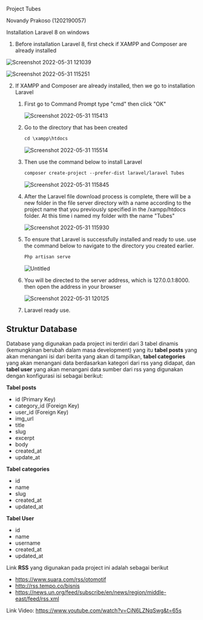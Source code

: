 Project Tubes

Novandy Prakoso (1202190057)

Installation Laravel 8 on windows

1. Before installation Laravel 8, first check if XAMPP and Composer are already installed

![Screenshot 2022-05-31 121039](https://user-images.githubusercontent.com/94926477/171101053-1e93b681-068e-49eb-ab04-2e7ce3414e4d.png)

![Screenshot 2022-05-31 115251](https://user-images.githubusercontent.com/94926477/171101101-ef730477-6aac-441f-ba5f-d714b8d8f6e3.png)

2. If XAMPP and Composer are already installed, then we go to installation Laravel

   1. First go to Command Prompt type "cmd" then click "OK"

       ![Screenshot 2022-05-31 115413](https://user-images.githubusercontent.com/94926477/171101159-29ebc74c-fd43-44f2-84b4-af625c8dde07.png)

   2. Go to the directory that has been created

      ```markdown
      cd \xampp\htdocs
      ```

        ![Screenshot 2022-05-31 115514](https://user-images.githubusercontent.com/94926477/171101306-d10fcf95-958e-469a-b607-87545c60e3bf.png)

   3. Then use the command below to install Laravel

      ```markdown
      composer create-project --prefer-dist laravel/laravel Tubes
      ```

      ![Screenshot 2022-05-31 115845](https://user-images.githubusercontent.com/94926477/171101323-eb2f748f-b4ea-4b3b-b916-4565879d7410.png)

   4. After the Laravel file download process is complete, there will be a new folder in the file server directory with a name according to the project name that you previously specified in the /xampp/htdocs folder. At this time i named my folder with the name "Tubes"

      ![Screenshot 2022-05-31 115930](https://user-images.githubusercontent.com/94926477/171101344-693669e4-0b69-4969-979b-6b85e6a5f588.png)

   5. To ensure that Laravel is successfully installed and ready to use. use the command below to navigate to the directory you created earlier.

      ```markdown
      Php artisan serve
      ```

      ![Untitled](https://user-images.githubusercontent.com/94926477/171101359-170fa8de-f564-4f0f-be1a-a07ec29e7249.png)

   6. You will be directed to the server address, which is 127.0.0.1:8000.
      then open the address in your browser

      ![Screenshot 2022-05-31 120125](https://user-images.githubusercontent.com/94926477/171101414-9a2d48d5-ea47-449f-9864-875966b8a499.png)
   7. Laravel ready use.

## Struktur Database

Database yang digunakan pada project ini terdiri dari 3 tabel dinamis (kemungkinan berubah dalam masa development) yang itu **tabel posts** yang akan menangani isi dari berita yang akan di tampilkan, **tabel categories** yang akan menangani data berdasarkan kategori dari rss yang didapat, dan **tabel user** yang akan menangani data sumber dari rss yang digunakan dengan konfigurasi isi sebagai berikut:

**Tabel posts**

- id (Primary Key)
- category_id (Foreign Key)
- user_id (Foreign Key)
- img_url
- title
- slug
- excerpt
- body
- created_at
- update_at

**Tabel categories**

- id
- name
- slug
- created_at
- updated_at

**Tabel User**

- id
- name
- username
- created_at
- updated_at

Link **RSS** yang digunakan pada project ini adalah sebagai berikut

- https://www.suara.com/rss/otomotif
- http://rss.tempo.co/bisnis
- https://news.un.org/feed/subscribe/en/news/region/middle-east/feed/rss.xml


Link Video:
https://www.youtube.com/watch?v=CiN6LZNqSwg&t=65s
